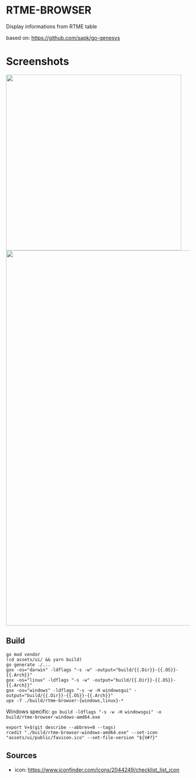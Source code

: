 # RTME-BROWSER

Display informations from RTME table

based on: https://github.com/sapk/go-genesys

# Screenshots
<img src="https://user-images.githubusercontent.com/4052400/59727736-2bf76180-9237-11e9-9cde-a0607ddc8bdc.PNG" width="480">
<img src="https://user-images.githubusercontent.com/4052400/59728667-53e8c400-923b-11e9-8216-8ac4e52bed04.PNG" width="1024">



## Build
```
go mod vendor
(cd assets/ui/ && yarn build)
go generate ./...
gox -os="darwin" -ldflags "-s -w" -output="build/{{.Dir}}-{{.OS}}-{{.Arch}}"
gox -os="linux" -ldflags "-s -w" -output="build/{{.Dir}}-{{.OS}}-{{.Arch}}"
gox -os="windows" -ldflags "-s -w -H windowsgui" -output="build/{{.Dir}}-{{.OS}}-{{.Arch}}"
upx -7 ./build/rtme-browser-{windows,linux}-*
```

Windows specific: `go build -ldflags "-s -w -H windowsgui" -o build/rtme-browser-windows-amd64.exe` 
```
export V=$(git describe --abbrev=0 --tags)
rcedit "./build/rtme-browser-windows-amd64.exe" --set-icon "assets/ui/public/favicon.ico" --set-file-version "${V#?}"
```
## Sources

 - icon: https://www.iconfinder.com/icons/2044249/checklist_list_icon 
